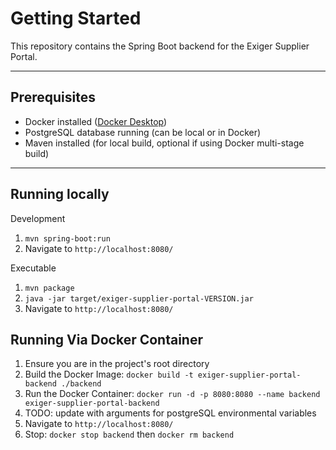 # Getting Started

This repository contains the Spring Boot backend for the Exiger Supplier Portal.

---

## Prerequisites

- Docker installed ([Docker Desktop](https://www.docker.com/products/docker-desktop/))
- PostgreSQL database running (can be local or in Docker)
- Maven installed (for local build, optional if using Docker multi-stage build)

---

## Running locally
Development
1. `mvn spring-boot:run`
2. Navigate to `http://localhost:8080/`

Executable
1. `mvn package`
2. `java -jar target/exiger-supplier-portal-VERSION.jar`
3. Navigate to `http://localhost:8080/`

## Running Via Docker Container
1. Ensure you are in the project's root directory
2. Build the Docker Image: `docker build -t exiger-supplier-portal-backend ./backend`
3. Run the Docker Container: `docker run -d -p 8080:8080 --name backend exiger-supplier-portal-backend`
4. TODO: update with arguments for postgreSQL environmental variables
5. Navigate to `http://localhost:8080/`
6. Stop: `docker stop backend` then `docker rm backend`
